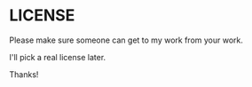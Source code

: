 # LICENSE
Please make sure someone can get to my work from your work.

I'll pick a real license later.

Thanks!
